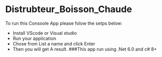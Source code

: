 # Distrubteur_Boisson_Chaude
To run this Consoole App please folow the setps below: 
- Install VScode or Visual studio
- Run your application 
- Chose from List a name and click Enter
- Then you will get A result.
###This app run using .Net 6.0 and c# 8+
